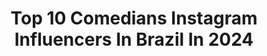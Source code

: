 ---
title: Top 10 Comedians Instagram Influencers In Brazil In 2024
description: >-
  Find top comedians Instagram influencers in Brazil in 2024. Most popular hashtags: #humor #com #standup.
platform: Instagram
hits: 1168
text_top: Identify the most popular Instagram influencers on inBeat.
text_bottom: inBeat holds 1168 Instagram influencers like this in Brazil for you to collaborate.
profiles:
  - username: "biel_boni"
    fullname: >-
      𝕲𝖆𝖇𝖗𝖎𝖊𝖑 𝕭𝖔𝖓𝖎𝖋𝖆𝖈𝖎𝖔® 🔥💎
    bio: >-
      Um comediante com humor duvidoso 👀 Apenas tento fazer comédia! 📍 São Paulo - SP 📧 bielboniyt@gmail.com
    location: "Brazil"
    followers: 131537
    engagement: 1543
    commentsToLikes: 0.024577
    id: ck6udhgzll4vk0j71icajzlrz
    verified: false
    hashtags: ""
  - username: "giovanafagundes"
    fullname: >-
      GIOVANA FAGUNDES
    bio: >-
      🎭 Atriz, comediante e roteirista Aqui tem comédia, relacionamento, autoconhecimento e piada com homi hétero✨ CONTRATE e INGRESSOS pro meu show aqui ⬇️
    location: "Brazil"
    followers: 1058095
    engagement: 462
    commentsToLikes: 0.031677
    id: ck5c99s14b1tn0i11t7701xvp
    verified: false
    hashtags: "#soscachos, #salonline, #publi, #innercircle"
  - username: "rafaellabd"
    fullname: >-
      Rafa
    bio: >-
      Comediante, modelo e atriz presa no corpo de uma servidora pública intolerante à lactose 📍 Porto Alegre - RS ✉️ rafaellabdahlem@gmail.com
    location: "Brazil"
    followers: 40374
    engagement: 397
    commentsToLikes: 0.016007
    id: ck14hp7iabfp10i19a5mvrei6
    verified: false
    hashtags: "#publicidade, #oqvestirnoverao22, #cirandaoqv, #maisimunidademaisdisposicao"
  - username: "laizza"
    fullname: >-
      Laizza
    bio: >-
      Atriz | Cantora | comediante | dubladora ✨ Já acordou? Já deu seus 3 tapinh@ na cara hoje? Assessor : 71991250677 (Alef) 🎰♥️ Entre no meu grupo 👇🏻
    location: "Brazil"
    followers: 1231697
    engagement: 372
    commentsToLikes: 0.053012
    id: ck9whfyf4xoa50j78za7n9mo6
    verified: false
    hashtags: "#carnavaltiktok, #zonadeperigo, #vwbrasil, #publi"
  - username: "roggeriobarros"
    fullname: >-
      Roggerio Barros
    bio: >-
      Comediante em tempo integral Profissional/Parcerias via direct ou pelo email roggeriobarros@gmail.com PEGADINHA ACORDA AGORA
    location: "Brazil"
    followers: 27425
    engagement: 331
    commentsToLikes: 0.056906
    id: ck6ufyvn9zxw30j71ezownj8k
    verified: false
    hashtags: "#021, #com, #quintadaboavista, #pegadinha"
  - username: "patrickmaia"
    fullname: >-
      Patrick Maia
    bio: >-
      Comediante - Empreendedor - Músico - Disposto Criador do @clubedominhoca / @bancadominhoca e baterista d’ @abandaquenuncaseviu - MEU NOVO LIVRO:
    location: "Brazil"
    followers: 264210
    engagement: 310
    commentsToLikes: 0.018649
    id: ck0w4pdhuzqjo0i19aszsfcax
    verified: true
    hashtags: "#standupcomedy, #humor, #standup, #piadas"
  - username: "mariarueff"
    fullname: >-
      Maria Rueff Oficial
    bio: >-
      Actriz/comediante
    location: "Brazil"
    followers: 122668
    engagement: 302
    commentsToLikes: 0.037354
    id: ck0ubgmbkelig0i19mcrtshil
    verified: false
    hashtags: "#forcaportugal, #vitrofeuartescenicas, #caporcasa, #helicoptero"
  - username: "nilagra"
    fullname: >-
      Nil Agra
    bio: >-
      1° comediante do mundo a fazer vídeos interativos no youtube. CONTATO: 🏠 @baobaproducoes INGRESSOS:
    location: "Brazil"
    followers: 426968
    engagement: 226
    commentsToLikes: 0.019030
    id: ck14kvm6irj8f0i19duihi8qb
    verified: true
    hashtags: "#standup, #humor, #standupcomedy, #com"
  - username: "leodajeggareal"
    fullname: >-
      LEO DAJEGGA 🌞
    bio: >-
      Comediante e Compositor PE Comerciais no direct 📲 … ⚽️ @apostaganha.bet Faça seu cadastro e ganha 5 reais agora!🤑
    location: "Brazil"
    followers: 523524
    engagement: 184
    commentsToLikes: 0.032240
    id: ck15uzn6wp8ap0i19r41q0w67
    verified: false
    hashtags: "#bbb23, #publi, #tbt, #serieb"
  - username: "maumeirelles"
    fullname: >-
      Maurício Meirelles
    bio: >-
      Eleito o comediante mais sexy do mundo. VOLTA DO WEBBULLYING - AGENDA NACIONAL 🇧🇷🎟️ 👇🏽 CLICA NO LINK 👇🏽
    location: "Brazil"
    followers: 1546321
    engagement: 174
    commentsToLikes: 0.021104
    id: ck0ty0lsnl3jl0i19esv2enw7
    verified: true
    hashtags: "#diadospais, #doqueriem, #grwm, #paramountplus"
---